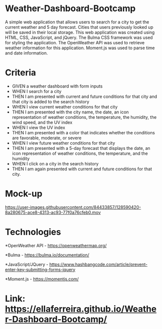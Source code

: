 # Weather-Dashboard-Bootcamp

A simple web application that allows users to search for a city to get the current weather and 5 day forecast. Cities that users previously looked up will be saved in their local storage.
This web application was created using HTML, CSS, JavaScript, and jQuery. The Bulma CSS framework was used for styling the application. The OpenWeather API was used to retrieve weather information for this application. Moment.js was used to parse time and date information.

# Criteria

- GIVEN a weather dashboard with form inputs
- WHEN I search for a city
- THEN I am presented with current and future conditions for that city and that city is added to the search history
- WHEN I view current weather conditions for that city
- THEN I am presented with the city name, the date, an icon representation of weather conditions, the temperature, the humidity, the wind speed, and the UV index
- WHEN I view the UV index
- THEN I am presented with a color that indicates whether the conditions are favorable, moderate, or severe
- WHEN I view future weather conditions for that city
- THEN I am presented with a 5-day forecast that displays the date, an icon representation of weather conditions, the temperature, and the humidity
- WHEN I click on a city in the search history
- THEN I am again presented with current and future conditions for that city.

# Mock-up







https://user-images.githubusercontent.com/84433857/128590420-8a280675-ace8-4313-ac93-77f0a76cfeb0.mov



# Technologies 

*OpenWeather API - https://openweathermap.org/

*Bulma - https://bulma.io/documentation/

*JavaScript/JQuery - https://www.hashbangcode.com/article/prevent-enter-key-submitting-forms-jquery

*Moment.js - https://momentjs.com/

# Link: https://ellaferreira.github.io/Weather-Dashboard-Bootcamp/
